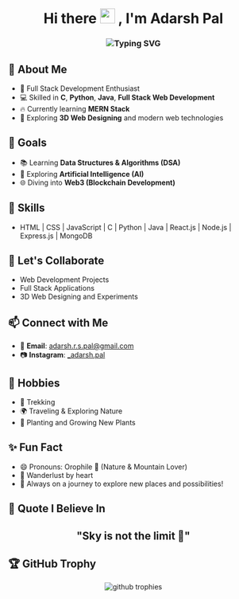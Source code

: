 <h1 align="center">
  Hi there <img src="https://media.giphy.com/media/hvRJCLFzcasrR4ia7z/giphy.gif" width="30px"/> , I'm Adarsh Pal
</h1>

<h3 align="center">
  <img src="https://readme-typing-svg.demolab.com?font=Fira+Code&size=22&pause=1000&center=true&width=440&lines=Full+Stack+Developer;Python%2C+Java%2C+C+Programmer;Learning+DSA%2C+AI%2C+Web3;Nature+Lover+%F0%9F%8C%B1+Trekker+%F0%9F%A5%BE" alt="Typing SVG" />
</h3>

<!---
<p align="center">
  <img src="https://komarev.com/ghpvc/?username=pal-adarsh&label=Profile%20views&color=0e75b6&style=flat" alt="pal-adarsh" />
  <img src="https://img.shields.io/github/followers/pal-adarsh?label=Follow&style=social" alt="pal-adarsh" />
  <img src="https://img.shields.io/github/stars/pal-adarsh?label=Stars&style=social" alt="pal-adarsh" />
</p>

--->
## 🚀 About Me
- 🌟 Full Stack Development Enthusiast
- 💻 Skilled in **C**, **Python**, **Java**, **Full Stack Web Development**
- 🔥 Currently learning **MERN Stack**
- 🎨 Exploring **3D Web Designing** and modern web technologies

## 🎯 Goals
- 📚 Learning **Data Structures & Algorithms (DSA)**
- 🤖 Exploring **Artificial Intelligence (AI)**
- 🌐 Diving into **Web3 (Blockchain Development)**

## 🧩 Skills
- HTML | CSS | JavaScript | C | Python | Java | React.js | Node.js | Express.js | MongoDB

## 🤝 Let's Collaborate
- Web Development Projects
- Full Stack Applications
- 3D Web Designing and Experiments

## 📫 Connect with Me
- 📧 **Email**: [adarsh.r.s.pal@gmail.com](mailto:adarsh.r.s.pal@gmail.com)
- 📷 **Instagram**: [_adarsh.pal](https://www.instagram.com/_adarsh.pal?igsh=MWR1Y3Jwdm56bmJteA==)

## 🌱 Hobbies
- 🥾 Trekking
- 🌍 Traveling & Exploring Nature
- 🌱 Planting and Growing New Plants

## ✨ Fun Fact
- 😄 Pronouns: Orophile 🌊 (Nature & Mountain Lover)
- 🧭 Wanderlust by heart
- 🧭 Always on a journey to explore new places and possibilities!

## 🧠 Quote I Believe In
<h2 align="center">"Sky is not the limit 🚀"</h2>

## 🏆 GitHub Trophy
<p align="center">
  <img src="https://github-profile-trophy.vercel.app/?username=pal-adarsh&theme=radical&no-frame=true&no-bg=true&margin-w=4" alt="github trophies"/>
</p>
